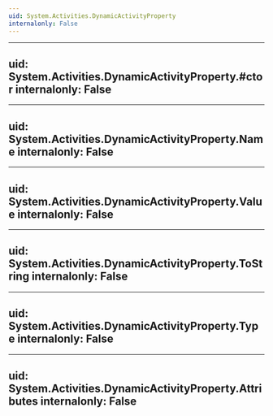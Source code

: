 ```yaml
---
uid: System.Activities.DynamicActivityProperty
internalonly: False
---
```


---
uid: System.Activities.DynamicActivityProperty.#ctor
internalonly: False
---

---
uid: System.Activities.DynamicActivityProperty.Name
internalonly: False
---

---
uid: System.Activities.DynamicActivityProperty.Value
internalonly: False
---

---
uid: System.Activities.DynamicActivityProperty.ToString
internalonly: False
---

---
uid: System.Activities.DynamicActivityProperty.Type
internalonly: False
---

---
uid: System.Activities.DynamicActivityProperty.Attributes
internalonly: False
---
